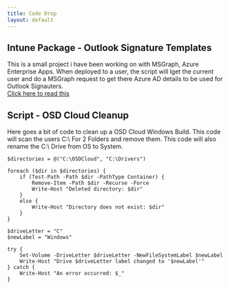 ```yaml
---
title: Code Drop
layout: default
---
```


## Intune Package - Outlook Signature Templates
This is a small project i have been working on with MSGraph, Azure Enterprise Apps. When deployed to a user, the script will lget the current user and do a MSGraph request to get there Azure AD details to be used for Outlook Signauters.  
[Click here to read this](posts/Outlook-Signatures.md)

## Script - OSD Cloud Cleanup
Here goes a bit of code to clean up a OSD Cloud Windows Build. This code will scan the users C:\ For 2 Folders and remove them.
This code will also rename the C:\ Drive from OS to System. 

```
$directories = @("C:\OSDCloud", "C:\Drivers")

foreach ($dir in $directories) {
    if (Test-Path -Path $dir -PathType Container) {
        Remove-Item -Path $dir -Recurse -Force
        Write-Host "Deleted directory: $dir"
    }
    else {
        Write-Host "Directory does not exist: $dir"
    }
}

$driveLetter = "C"
$newLabel = "Windows"

try {
    Set-Volume -DriveLetter $driveLetter -NewFileSystemLabel $newLabel
    Write-Host "Drive $driveLetter label changed to '$newLabel'"
} catch {
    Write-Host "An error occurred: $_"
}

```
